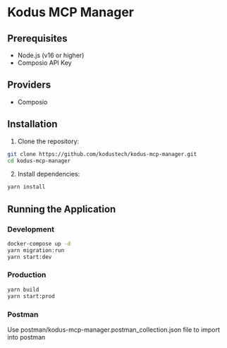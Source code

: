 # Kodus MCP Manager

## Prerequisites

- Node.js (v16 or higher)
- Composio API Key

## Providers

- Composio

## Installation

1. Clone the repository:
```bash
git clone https://github.com/kodustech/kodus-mcp-manager.git
cd kodus-mcp-manager
```

2. Install dependencies:
```bash
yarn install
```

## Running the Application

### Development
```bash
docker-compose up -d
yarn migration:run
yarn start:dev
```

### Production
```bash
yarn build
yarn start:prod
```

### Postman
Use postman/kodus-mcp-manager.postman_collection.json file to import into postman
